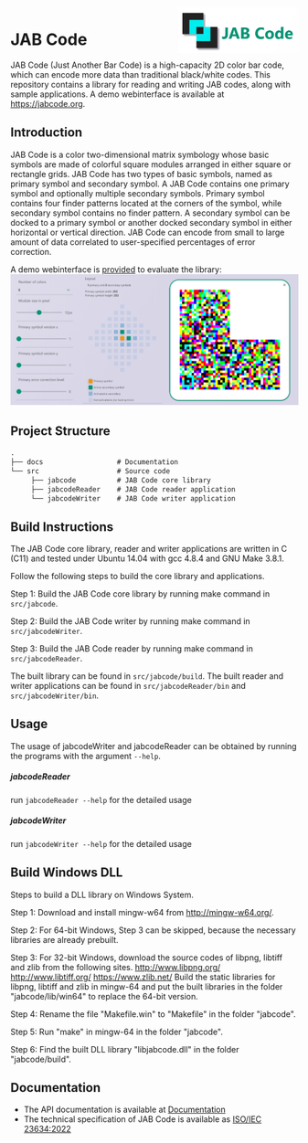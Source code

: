 <a href="https://jabcode.org">
    <img src="docs/img/jabcode_logo.png" alt="JAB logo" title="JAB" align="right" height="80" />
</a>

# JAB Code

JAB Code (Just Another Bar Code) is a high-capacity 2D color bar code, which can encode more data than traditional black/white codes. This repository contains a library for reading and writing JAB codes, along with sample applications. A demo webinterface is available at https://jabcode.org.

## Introduction

JAB Code is a color two-dimensional matrix symbology whose basic symbols are made of colorful square modules arranged in either square or rectangle grids. JAB Code has two types of basic symbols, named as primary symbol and secondary symbol. A JAB Code contains one primary symbol and optionally multiple secondary symbols. Primary symbol contains four finder patterns located at the corners of the symbol, while secondary symbol contains no finder pattern. A secondary symbol can be docked to a primary symbol or another docked secondary symbol in either horizontal or vertical direction. JAB Code can encode from small to large amount of data correlated to user-specified percentages of error correction.

A demo webinterface is [provided](https://jabcode.org/create) to evaluate the library:
[![JAB Demo Webinterface](docs/img/jabcode_interface.png)](https://jabcode.org/create)

## Project Structure
    .
    ├── docs                  # Documentation
    └── src                   # Source code
         ├── jabcode          # JAB Code core library
         ├── jabcodeReader    # JAB Code reader application
         └── jabcodeWriter    # JAB Code writer application

## Build Instructions
The JAB Code core library, reader and writer applications are written in C (C11) and tested under Ubuntu 14.04 with gcc 4.8.4 and GNU Make 3.8.1. 

Follow the following steps to build the core library and applications. 

Step 1: Build the JAB Code core library by running make command in `src/jabcode`.

Step 2: Build the JAB Code writer by running make command in `src/jabcodeWriter`.

Step 3: Build the JAB Code reader by running make command in `src/jabcodeReader`.

The built library can be found in `src/jabcode/build`. The built reader and writer applications can be found in `src/jabcodeReader/bin` and `src/jabcodeWriter/bin`.

## Usage
The usage of jabcodeWriter and jabcodeReader can be obtained by running the programs with the argument `--help`.

##### jabcodeReader
run `jabcodeReader --help` for the detailed usage

##### jabcodeWriter
run `jabcodeWriter --help` for the detailed usage

## Build Windows DLL
Steps to build a DLL library on Windows System.

Step 1: Download and install mingw-w64 from http://mingw-w64.org/.

Step 2: For 64-bit Windows, Step 3 can be skipped, because the necessary libraries are already prebuilt. 

Step 3: For 32-bit Windows, download the source codes of libpng, libtiff and zlib from the following sites. 
			http://www.libpng.org/
			http://www.libtiff.org/
			https://www.zlib.net/
		Build the static libraries for libpng, libtiff and zlib in mingw-64 and put the built libraries in the folder "jabcode/lib/win64" to replace the 64-bit version. 
   
Step 4: Rename the file "Makefile.win" to "Makefile" in the folder "jabcode".

Step 5: Run "make" in mingw-64 in the folder "jabcode".

Step 6: Find the built DLL library "libjabcode.dll" in the folder "jabcode/build".

## Documentation
* The API documentation is available at [Documentation](https://jabcode.github.io/jabcode/)
* The technical specification of JAB Code is available as [ISO/IEC 23634:2022](https://www.iso.org/standard/76478.html)

